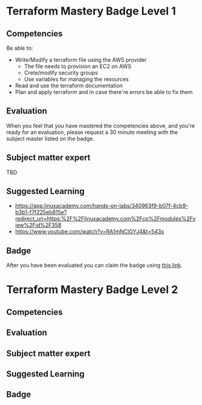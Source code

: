 # Terraform Mastery Badge Level 1

## Competencies
Be able to:
 - Write/Modify a terraform file using the AWS provider
    - The file needs to provision an EC2 on AWS
    - Crete/modify security groups
    - Use variables for managing the resources
 - Read and use the terraform documentation   
 - Plan and apply terraform and in case there're errors be able to fix them

## Evaluation
When you feel that you have mastered the competencies above, and you're ready for an evaluation, please request a 30 minute meeting with the subject master listed on the badge.

## Subject matter expert
TBD

## Suggested Learning
- https://app.linuxacademy.com/hands-on-labs/340963f9-b07f-4cb9-b3b1-f7f225eb815e?redirect_uri=https:%2F%2Flinuxacademy.com%2Fcp%2Fmodules%2Fview%2Fid%2F358
- https://www.youtube.com/watch?v=RA1mNClGYJ4&t=543s

## Badge
 After you have been evaluated you can claim the badge using [this link](https://badgr.com/issuers/5d99f5d946e0fb002174dd54/badges/5e62637872ddfd161e6e417a/overview).


# Terraform Mastery Badge Level 2

## Competencies

## Evaluation

## Subject matter expert

## Suggested Learning

## Badge
